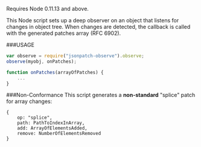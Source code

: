 Requires Node 0.11.13 and above.

This Node script sets up a deep observer on an object that listens for changes in object tree.  When changes are detected, the callback is called with the generated patches array (RFC 6902).

###USAGE
```javascript
var observe = require("jsonpatch-observe").observe;
observe(myobj, onPatches);

function onPatches(arrayOfPatches) {
	...
}
```

###Non-Conformance
This script generates a __non-standard__ "splice" patch for array changes:

```
{
	op: "splice",
	path: PathToIndexInArray,
	add: ArrayOfElementsAdded,
	remove: NumberOfElementsRemoved
}
```
